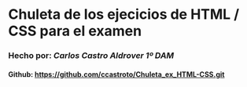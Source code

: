 # Chuleta de los ejecicios de HTML / CSS para el examen

### Hecho por: <b><i>Carlos Castro Aldrover 1º DAM</i></b>

#### Github: https://github.com/ccastroto/Chuleta_ex_HTML-CSS.git